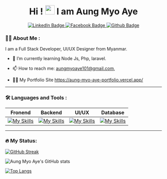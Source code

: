 
<div id="header" align="center">
  <!-- Top Gif -->


  <h1>
    Hi !
    <img src="https://media.giphy.com/media/hvRJCLFzcasrR4ia7z/giphy.gif" width="30px"/>
    I am Aung Myo Aye
  </h1>

<!-- Social -->
  <div id="badges" align="center">
    <a href="">
      <img src="https://img.shields.io/badge/LinkedIn-black?style=for-the-badge&logo=linkedin&logoColor=white" alt="LinkedIn Badge"/>
    </a>
    <a href="https://www.facebook.com/profile.php?id=61556195843942">
      <img src="https://img.shields.io/badge/Facebook-blue?style=for-the-badge&logo=facebook&logoColor=white" alt="Facebook Badge"/>
    </a>
    <a href="https://github.com/AungMyoAye101">
      <img src="https://img.shields.io/badge/GitHub-white?style=for-the-badge&logo=github&logoColor=black" alt="Github Badge"/>
    </a>
  </div>

<!-- View Count -->
  <img align="center" src="" alt=""/>


</div>


### 👨‍💻 About Me :

I am a Full Stack Developer, UI/UX Designer from Myanmar.


- :seedling: I’m currently learning Node Js, Php, laravel.

- 📫 How to reach me: aungmyoaye101@gmail.com, 
- 👨‍🚒 My Portfolio Site https://aung-myo-aye-portfolio.vercel.app/
---

### 🛠️ Languages and Tools :
| Fronend | Backend | UI/UX | Database |
| ------- | ------- | ----- | ----- |
| [![My Skills](https://skillicons.dev/icons?i=html,css,sass,bootstrap,js,jquery,react,ts,tailwind,&theme=dark)](https://skillicons.dev) | [![My Skills](https://skillicons.dev/icons?i=nextjs,nodejs,express,php,python,java,&theme=dark)](https://skills.thijs.gg) | [![My Skills](https://skillicons.dev/icons?i=figma,wordpress&theme=dark)](https://skills.thijs.gg) | [![My Skills](https://skillicons.dev/icons?i=mysql,mongodb,postgres,prisma&theme=dark)](https://skills.thijs.gg)|



---
### 🔥 My Status: 
[![GitHub Streak](http://github-readme-streak-stats.herokuapp.com?user=AungMyoAye101&theme=dark&background=30,2c3e50,512DA8)](https://git.io/streak-stats)

![Aung Myo Aye's GitHub stats](https://github-readme-stats.vercel.app/api?username=AungMyoAye101&show=reviews,prs_merged&show_icons=true&include_all_commits=true&bg_color=30,2c3e50,512DA8&theme=highcontrast)

[![Top Langs](https://github-readme-stats.vercel.app/api/top-langs/?username=AungMyoAye101&layout=compact&theme=vision-friendly-dark&bg_color=30,2c3e50,512DA8)](https://github.com/anuraghazra/github-readme-stats)

